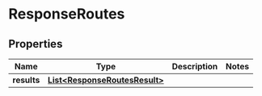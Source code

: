 

# ResponseRoutes

## Properties

Name | Type | Description | Notes
------------ | ------------- | ------------- | -------------
**results** | [**List&lt;ResponseRoutesResult&gt;**](ResponseRoutesResult.md) |  | 



